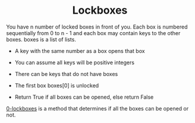 # <div align="center">Lockboxes</div>

You have n number of locked boxes in front of you. Each box is numbered sequentially from 0 to n - 1 and each box may contain keys to the other boxes.
boxes is a list of lists.

- A key with the same number as a box opens that box

- You can assume all keys will be positive integers

- There can be keys that do not have boxes

- The first box boxes[0] is unlocked

- Return True if all boxes can be opened, else return False

[0-lockboxes](https://github.com/Jenni-Foued/holbertonschool-interview/blob/main/0x00-lockboxes/0-lockboxes.py) is a method that determines if all the boxes can be opened or not.
